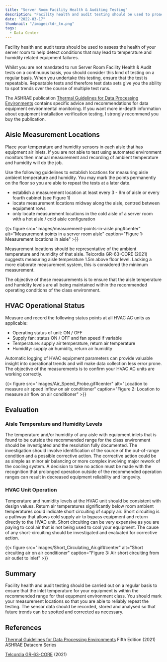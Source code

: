 ```yaml
---
title: "Server Room Facility Health & Auditing Testing"
description: "Facility health and audit testing should be used to proactively assess the health of your server room to avoid temperature and humidity related equipment failures."
date: "2022-03-17"
thumbnail: "/images/tdr_tn.png"
tags:
  - Data Center
---
```


Facility health and audit tests should be used to assess the health of your server room to help detect conditions that may lead to temperature and humidity related equipment failures.

<!--more-->

Whilst you are not mandated to run Server Room Facility Health &amp; Audit tests on a continuous basis, you should consider this kind of testing on a regular basis. When you undertake this testing, ensure that the test is repeatable. Repeatable tests and therefore test data sets give you the ability to spot trends over the course of multiple test runs.

The ASHRAE publication [Thermal Guidelines for Data Processing Environments](https://www.ashrae.org/technical-resources/bookstore/datacom-series#thermalguidelines) contains specific advice and recommendations for data equipment environmental monitoring. If you want more in-depth information about equipment installation verification testing, I strongly recommend you buy the publication.

## Aisle Measurement Locations

Place your temperature and humidity sensors in each aisle that has equipment air inlets. If you are not able to test using automated environment monitors then manual measurement and recording of ambient temperature and humidity will do the job.

Use the following guidelines to establish locations for measuring aisle ambient temperature and humidity. You may mark the points permanently on the floor so you are able to repeat the tests at a later date.

- establish a measurement location at least every 3 - 9m of aisle or every fourth cabinet (see Figure 1)
- locate measurement locations midway along the aisle, centred between equipment rows
- only locate measurement locations in the cold aisle of a server room with a hot aisle / cold aisle configuration

{{< figure src="images/measurement-points-in-aisle.png#center" alt="Measurement points in a server room aisle" caption="Figure 1: Measurement locations in aisle" >}}

Measurement locations should be representative of the ambient temperature and humidity of that aisle. Telcordia GR-63-CORE (2021) suggests measuring aisle temperature 1.5m above floor level. Lacking a more elaborate measurement system, this is considered the minimum measurement.

The objective of these measurements is to ensure that the aisle temperature and humidity levels are all being maintained within the recommended operating conditions of the class environment.

## HVAC Operational Status

Measure and record the following status points at all HVAC AC units as applicable:

- Operating status of unit: ON / OFF
- Supply fan: status ON / OFF and fan speed if variable
- Temperature: supply air temperature, return air temperature
- Humidity: supply air humidity, return air humidity

Automatic logging of HVAC equipment parameters can provide valuable insight into operational trends and will make data collection less error prone. The objective of the measurements is to confirm your HVAC AC units are working correctly.

{{< figure src="images/Air_Speed_Probe.gif#center" alt="Location to measure air speed inflow on air conditioner" caption="Figure 2: Location to measure air flow on air conditioner" >}}

## Evaluation

### Aisle Temperature and Humidity Levels

The temperature and/or humidity of any aisle with equipment inlets that is found to be outside the recommended range for the class environment should be investigated and the resolution fully documented. The investigation should involve identification of the source of the out-of-range condition and a possible corrective action. The corrective action could be as simple as minor air balancing or more complex involving major rework of the cooling system. A decision to take no action must be made with the recognition that prolonged operation outside of the recommended operation ranges can result in decreased equipment reliability and longevity.

### HVAC Unit Operation

Temperature and humidity levels at the HVAC unit should be consistent with design values. Return air temperatures significantly below room ambient temperatures could indicate short circuiting of supply air. Short circuiting is a pathway that allows cold supply air to bypass equipment and return directly to the HVAC unit. Short circuiting can be very expensive as you are paying to cool air that is not being used to cool your equipment. The cause of any short-circuiting should be investigated and evaluated for corrective action.

{{< figure src="images/Short_Circulating_Air.gif#center" alt="Short circuiting air on air conditioner" caption="Figure 3: Air short circuiting from air outlet to inlet" >}}

## Summary

Facility health and audit testing should be carried out on a regular basis to ensure that the inlet temperature for your equipment is within the recommended range for that equpment environment class. You should mark your measurement locations so that you are able to reliably repeat the testing. The sensor data should be recorded, stored and analysed so that future trends can be spotted and corrected as necessary.

## References

[Thermal Guidelines for Data Processing Environments](https://www.ashrae.org/technical-resources/bookstore/datacom-series#thermalguidelines) Fifth Edition (2021) ASHRAE Datacom Series

[Telcordia GR-63-CORE](https://telecom-info.njdepot.ericsson.net/site-cgi/ido/docs.cgi?ID=SEARCH&DOCUMENT=GR-63&) (2021)
